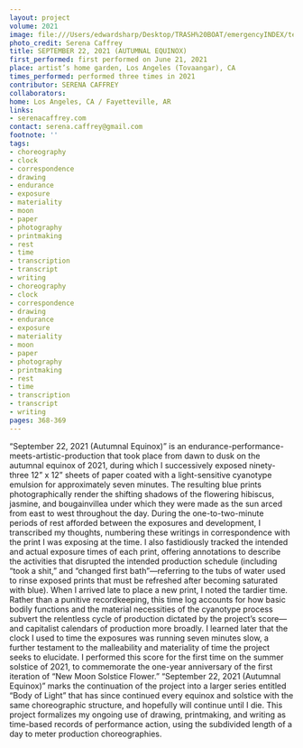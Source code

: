 ```yaml
---
layout: project
volume: 2021
image: file:///Users/edwardsharp/Desktop/TRASH%20BOAT/emergencyINDEX/ten_plus/guts/Print%20only/Links/1665469252036_Caffrey_September22_2021_AutumnalEquinox_.tif
photo_credit: Serena Caffrey
title: SEPTEMBER 22, 2021 (AUTUMNAL EQUINOX)
first_performed: first performed on June 21, 2021
place: artist’s home garden, Los Angeles (Tovaangar), CA
times_performed: performed three times in 2021
contributor: SERENA CAFFREY
collaborators:
home: Los Angeles, CA / Fayetteville, AR
links:
- serenacaffrey.com
contact: serena.caffrey@gmail.com
footnote: ''
tags:
- choreography
- clock
- correspondence
- drawing
- endurance
- exposure
- materiality
- moon
- paper
- photography
- printmaking
- rest
- time
- transcription
- transcript
- writing
- choreography
- clock
- correspondence
- drawing
- endurance
- exposure
- materiality
- moon
- paper
- photography
- printmaking
- rest
- time
- transcription
- transcript
- writing
pages: 368-369
---
```


 “September 22, 2021 (Autumnal Equinox)” is an endurance-performance-meets-artistic-production that took place from dawn to dusk on the autumnal equinox of 2021, during which I successively exposed ninety-three 12” x 12” sheets of paper coated with a light-sensitive cyanotype emulsion for approximately seven minutes. The resulting blue prints photographically render the shifting shadows of the flowering hibiscus, jasmine, and bougainvillea under which they were made as the sun arced from east to west throughout the day. During the one-to-two-minute periods of rest afforded between the exposures and development, I transcribed my thoughts, numbering these writings in correspondence with the print I was exposing at the time. I also fastidiously tracked the intended and actual exposure times of each print, offering annotations to describe the activities that disrupted the intended production schedule (including “took a shit,” and “changed first bath”—referring to the tubs of water used to rinse exposed prints that must be refreshed after becoming saturated with blue). When I arrived late to place a new print, I noted the tardier time. Rather than a punitive recordkeeping, this time log accounts for how basic bodily functions and the material necessities of the cyanotype process subvert the relentless cycle of production dictated by the project’s score—and capitalist calendars of production more broadly. I learned later that the clock I used to time the exposures was running seven minutes slow, a further testament to the malleability and materiality of time the project seeks to elucidate. I performed this score for the first time on the summer solstice of 2021, to commemorate the one-year anniversary of the first iteration of “New Moon Solstice Flower.” “September 22, 2021 (Autumnal Equinox)” marks the continuation of the project into a larger series entitled “Body of Light” that has since continued every equinox and solstice with the same choreographic structure, and hopefully will continue until I die. This project formalizes my ongoing use of drawing, printmaking, and writing as time-based records of performance action, using the subdivided length of a day to meter production choreographies. 